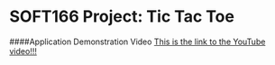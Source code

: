 # SOFT166 Project: Tic Tac Toe

####Application Demonstration Video
[This is the link to the YouTube video!!!](https://youtu.be/C3hBLoFHpNE)

